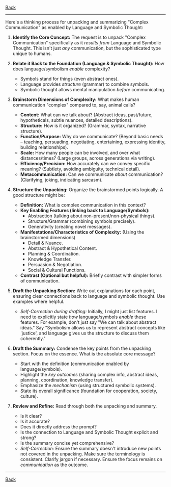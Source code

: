 [Back](.)

---

Here's a thinking process for unpacking and summarizing "Complex Communication" as enabled by Language and Symbolic Thought:

1.  **Identify the Core Concept:** The request is to unpack "Complex Communication" specifically as it *results from* Language and Symbolic Thought. This isn't just *any* communication, but the sophisticated type unique to humans.

2.  **Relate it Back to the Foundation (Language & Symbolic Thought):** How does language/symbolism *enable* complexity?
    *   Symbols stand for things (even abstract ones).
    *   Language provides *structure* (grammar) to combine symbols.
    *   Symbolic thought allows mental manipulation *before* communicating.

3.  **Brainstorm Dimensions of Complexity:** What makes human communication "complex" compared to, say, animal calls?
    *   **Content:** What can we talk about? (Abstract ideas, past/future, hypotheticals, subtle nuances, detailed descriptions).
    *   **Structure:** How is it organized? (Grammar, syntax, narrative structure).
    *   **Function/Purpose:** Why do we communicate? (Beyond basic needs – teaching, persuading, negotiating, entertaining, expressing identity, building relationships).
    *   **Scale:** How many people can be involved, and over what distances/times? (Large groups, across generations via writing).
    *   **Efficiency/Precision:** How accurately can we convey specific meaning? (Subtlety, avoiding ambiguity, technical detail).
    *   **Metacommunication:** Can we communicate *about* communication? (Clarifying, joking, indicating sarcasm).

4.  **Structure the Unpacking:** Organize the brainstormed points logically. A good structure might be:
    *   **Definition:** What is complex communication in this context?
    *   **Key Enabling Features (linking back to Language/Symbols):**
        *   Abstraction (talking about non-present/non-physical things).
        *   Structure/Grammar (combining symbols precisely).
        *   Generativity (creating novel messages).
    *   **Manifestations/Characteristics of Complexity:** (Using the brainstormed dimensions)
        *   Detail & Nuance.
        *   Abstract & Hypothetical Content.
        *   Planning & Coordination.
        *   Knowledge Transfer.
        *   Persuasion & Negotiation.
        *   Social & Cultural Functions.
    *   **Contrast (Optional but helpful):** Briefly contrast with simpler forms of communication.

5.  **Draft the Unpacking Section:** Write out explanations for each point, ensuring clear connections back to language and symbolic thought. Use examples where helpful.

    *   *Self-Correction during drafting:* Initially, I might just list features. I need to explicitly state *how* language/symbols *enable* these features. For example, don't just say "We can talk about abstract ideas." Say "Symbolism allows us to represent abstract concepts like 'justice', and language gives us the structure to discuss them coherently."

6.  **Draft the Summary:** Condense the key points from the unpacking section. Focus on the essence. What is the absolute core message?
    *   Start with the definition (communication enabled by language/symbols).
    *   Highlight the *key outcomes* (sharing complex info, abstract ideas, planning, coordination, knowledge transfer).
    *   Emphasize the *mechanism* (using structured symbolic systems).
    *   State its overall significance (foundation for cooperation, society, culture).

7.  **Review and Refine:** Read through both the unpacking and summary.
    *   Is it clear?
    *   Is it accurate?
    *   Does it directly address the prompt?
    *   Is the connection to Language and Symbolic Thought explicit and strong?
    *   Is the summary concise yet comprehensive?
    *   *Self-Correction:* Ensure the summary doesn't introduce new points not covered in the unpacking. Make sure the terminology is consistent. Clarify jargon if necessary. Ensure the focus remains on *communication* as the outcome.

---

[Back](.)
